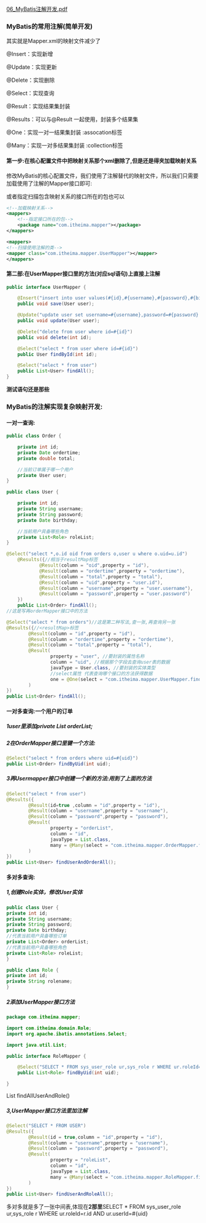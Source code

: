  [06_MyBatis注解开发.pdf](E:\BaiduNetdiskDownload\笔记\第十六天资料\PDF\06_MyBatis注解开发.pdf) 



### MyBatis的常用注解(简单开发)

其实就是Mapper.xml的映射文件减少了

@Insert：实现新增 

@Update：实现更新

 @Delete：实现删除 

@Select：实现查询 

@Result：实现结果集封装

 @Results：可以与@Result 一起使用，封装多个结果集

 @One：实现一对一结果集封装 :assocation标签

@Many：实现一对多结果集封装 :collection标签



#### 第一步:在核心配置文件中把映射关系那个xml删除了,但是还是得夹加载映射关系

修改MyBatis的核心配置文件，我们使用了注解替代的映射文件，所以我们只需要加载使用了注解的Mapper接口即可:

或者指定扫描包含映射关系的接口所在的包也可以

```xml
<!--加载映射关系-->
<mappers>
    <!--指定接口所在的包-->
    <package name="com.itheima.mapper"></package>
</mappers>
```



```xml
<mappers>
<!--扫描使用注解的类-->
<mapper class="com.itheima.mapper.UserMapper"></mapper>
</mappers>
```



#### 第二部:在UserMapper接口里的方法(对应sql语句)上直接上注解

```java
public interface UserMapper {

    @Insert("insert into user values(#{id},#{username},#{password},#{birthday})")
    public void save(User user);

    @Update("update user set username=#{username},password=#{password} where id=#{id}")
    public void update(User user);

    @Delete("delete from user where id=#{id}")
    public void delete(int id);

    @Select("select * from user where id=#{id}")
    public User findById(int id);

    @Select("select * from user")
    public List<User> findAll();
}
```



**测试语句还是那些**





### MyBatis的注解实现复杂映射开发:

#### 一对一查询:

```java
public class Order {

    private int id;
    private Date ordertime;
    private double total;

    //当前订单属于哪一个用户
    private User user;
}
```

```java
public class User {

    private int id;
    private String username;
    private String password;
    private Date birthday;

    //当前用户具备哪些角色
    private List<Role> roleList;
}
```

```java
@Select("select *,o.id oid from orders o,user u where o.uid=u.id")
    @Results({//相当于resultMap标签
            @Result(column = "oid",property = "id"),
            @Result(column = "ordertime",property = "ordertime"),
            @Result(column = "total",property = "total"),
            @Result(column = "uid",property = "user.id"),
            @Result(column = "username",property = "user.username"),
            @Result(column = "password",property = "user.password")
    })
    public List<Order> findAll();
//这是写再orderMapper接口中的方法
```

```java
@Select("select * from orders")//这是第二种写法,查一张,再查询另一张
@Results({//<resultMap>标签
        @Result(column = "id",property = "id"),
        @Result(column = "ordertime",property = "ordertime"),
        @Result(column = "total",property = "total"),
        @Result(
                property = "user", //要封装的属性名称
                column = "uid", //根据那个字段去查询user表的数据
                javaType = User.class, //要封装的实体类型
                //select属性 代表查询哪个接口的方法获得数据
                one = @One(select = "com.itheima.mapper.UserMapper.findById")
        )
})
public List<Order> findAll();
```

#### 一对多查询:一个用户的订单

##### 1user里添加private List<Order> orderList;

##### 2在OrderMapper接口里键一个方法:

```java
@Select("select * from orders where uid=#{uid}")
public List<Order> findByUid(int uid);
```

##### 3再Usermapper接口中创建一个新的方法:用到了上面的方法

```java
@Select("select * from user")
@Results({
        @Result(id=true ,column = "id",property = "id"),
        @Result(column = "username",property = "username"),
        @Result(column = "password",property = "password"),
        @Result(
                property = "orderList",
                column = "id",
                javaType = List.class,
                many = @Many(select = "com.itheima.mapper.OrderMapper.findByUid")
        )
})
public List<User> findUserAndOrderAll();
```



#### 多对多查询:

##### 1,创建Role实体，修改User实体

```java
public class User {
private int id;
private String username;
private String password;
private Date birthday;
//代表当前用户具备哪些订单
private List<Order> orderList;
//代表当前用户具备哪些角色
private List<Role> roleList;
}
```





```java
public class Role {
private int id;
private String rolename;
}

```



##### 2添加UserMapper接口方法

```java
package com.itheima.mapper;

import com.itheima.domain.Role;
import org.apache.ibatis.annotations.Select;

import java.util.List;

public interface RoleMapper {

    @Select("SELECT * FROM sys_user_role ur,sys_role r WHERE ur.roleId=r.id AND ur.userId=#{uid}")
    public List<Role> findByUid(int uid);

}
```

List findAllUserAndRole()



##### 3,UserMapper接口方法里加注解

```java
@Select("SELECT * FROM USER")
@Results({
        @Result(id = true,column = "id",property = "id"),
        @Result(column = "username",property = "username"),
        @Result(column = "password",property = "password"),
        @Result(
                property = "roleList",
                column = "id",
                javaType = List.class,
                many = @Many(select = "com.itheima.mapper.RoleMapper.findByUid")
        )
})
public List<User> findUserAndRoleAll();
```

多对多就是多了一张中间表,体现在**2那里**SELECT * FROM sys_user_role ur,sys_role r WHERE ur.roleId=r.id AND ur.userId=#{uid}